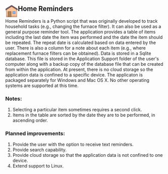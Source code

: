 ## <img align="left" text-align="center" src="images/icons8-home-40.png" alt="Home Reminders icon"> Home Reminders
Home Reminders is a Python script that was originally developed to track household tasks (e.g., changing the furnace filter). It can also be used as a general purpose reminder tool. The application provides a table of items including the last date the item was performed and the date the item should be repeated. The repeat date is calculated based on data entered by the user. There is also a column for a note about each item (e.g., where replacement furnace filters can be obtained). Data is stored in a Sqlite database. This file is stored in the Application Support folder of the user's computer along with a backup copy of the database file that can be created from within the application. At present, there is no cloud storage so the application data is confined to a specific device. The applicaton is packaged separately for Windows and Mac OS X. No other operating systems are supported at this time.
### Notes:
1. Selecting a particular item sometimes requires a second click.
2. Items in the table are sorted by the date they are to be performed, in ascending order.
### Planned improvements:
1. Provide the user with the option to receive text reminders.
2. Provide search capability.
3. Provide cloud storage so that the application data is not confined to one device.
4. Extend support to Linux.

